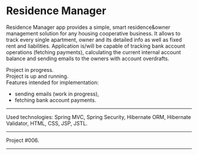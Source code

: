 # Residence Manager

Residence Manager app provides a simple, smart residence&owner management solution for any housing cooperative business.
It allows to track every single apartment, owner and its detailed info as well as fixed rent and liabilities. Application is/will be capable of tracking bank account operations (fetching payments), calculating the current internal account balance and sending emails to the owners with account overdrafts.

Project in progress.<br>
Project is up and running.<br>
Features intended for implementation:
<ul>
<li>sending emails (work in progress),</li>
<li>fetching bank account payments.</li>
</ul>

----

Used technologies:
Spring MVC, Spring Security, Hibernate ORM, Hibernate Validator, HTML, CSS, JSP, JSTL.<br>

---

Project #006.

---